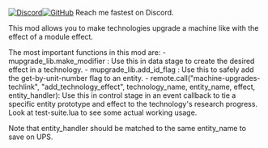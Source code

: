 [![Discord](https://img.shields.io/badge/Discord-%235865F2.svg?style=for-the-badge&logo=discord&logoColor=white)](https://discord.gg/CaDJzEj557)[![GitHub](https://img.shields.io/badge/github-%23121011.svg?style=for-the-badge&logo=github&logoColor=white)](https://github.com/LoupAndSnoop/rubia)
Reach me fastest on Discord.

This mod allows you to make technologies upgrade a machine like with the effect of a module effect.

The most important functions in this mod are:
    - mupgrade_lib.make_modifier : Use this in data stage to create the desired effect in a technology.
    - mupgrade_lib.add_id_flag : Use this to safely add the get-by-unit-number flag to an entity.
    - remote.call("machine-upgrades-techlink", "add_technology_effect", technology_name, entity_name, effect, entity_handler): Use this in control stage in an event callback to tie a specific entity prototype and effect to the technology's research progress.
Look at test-suite.lua to see some actual working usage.

Note that entity_handler should be matched to the same entity_name to save on UPS.